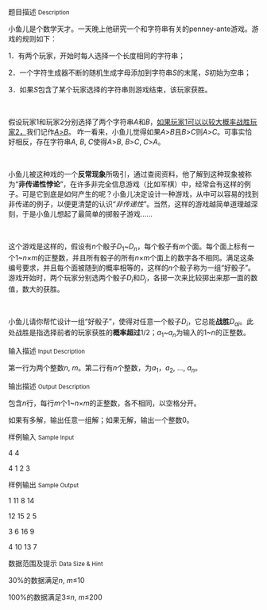 <div class="panel panel-default">
<div class="area-title">
<span>
题目描述
<small>Description</small>
</span></div>
<div class="panel-body">

<p>小鱼儿是个数学天才。一天晚上他研究一个和字符串有关的penney-ante游戏。游戏的规则如下：</p>
<p>1．有两个玩家，开始时每人选择一个长度相同的字符串；</p>
<p>2．一个字符生成器不断的随机生成字母添加到字符串<em>S</em>的末尾，<em>S</em>初始为空串；</p>
<p>3．如果<em>S</em>包含了某个玩家选择的字符串则游戏结束，该玩家获胜。</p>
<p> </p>
<p>假设玩家1和玩家2分别选择了两个字符串<em>A</em>和<em>B</em>，<span style="text-decoration: underline;">如果玩家</span><span style="text-decoration: underline;">1</span><span style="text-decoration: underline;">可以以较大概率战胜玩家</span><span style="text-decoration: underline;">2</span><span style="text-decoration: underline;">，</span>我们记作<em><span style="text-decoration: underline;">A</span></em><span style="text-decoration: underline;">&gt;<em>B</em></span>。 咋一看来，小鱼儿觉得如果<em>A</em>&gt;<em>B</em>且<em>B</em>&gt;<em>C</em>则<em>A</em>&gt;<em>C</em>。可事实恰好相反，存在字符串<em>A</em>, <em>B</em>, <em>C</em>使得<em>A</em>&gt;<em>B</em>, <em>B</em>&gt;<em>C</em>, <em>C</em>&gt;<em>A</em>。</p>
<p> </p>
<p>小鱼儿被这种戏的一个<strong>反常现象</strong>所吸引，通过查阅资料，他了解到这种现象被称为“<strong>非传递性悖论</strong>”，在许多非完全信息游戏（比如军棋）中，经常会有这样的例子。可是它到底是如何产生的呢？小鱼儿决定设计一种游戏，从中可以容易的找到非传递的例子，以便更清楚的认识“<em>非传递性</em>”。当然，这样的游戏越简单道理越深刻，于是小鱼儿想起了最简单的掷骰子游戏……</p>
<p> </p>
<p>这个游戏是这样的，假设有<em>n</em>个骰子<em>D</em><sub>1</sub>~<em>D<sub>n</sub></em>，每个骰子有<em>m</em>个面。每个面上标有一个1~<em>n</em>×<em>m</em>的正整数，并且所有骰子的所有<em>n</em>×<em>m</em>个面上的数字各不相同。满足这条编号要求，并且每个面被随到的概率相等的，这样的<em>n</em>个骰子称为一组“好骰子”。游戏开始时，两个玩家分别选两个骰子<em>D<sub>i</sub></em>和<em>D<sub>j</sub></em>，各掷一次来比较掷出来那一面的数值，数大的获胜。</p>
<p> </p>
<p>小鱼儿请你帮忙设计一组“好骰子”，使得对任意一个骰子<em>D<sub>i</sub></em>，它总能<strong>战胜</strong><em>D<sub>ai</sub></em>。此处战胜是指选择前者的玩家获胜的<strong>概率超过</strong>1/2；<em>a</em><sub>1</sub>~<em>a<sub>n</sub></em>为输入的1~<em>n</em>的正整数。</p>

</div>
</div>

<div class="panel panel-default">
<div class="area-title">
<span>
输入描述
<small>Input Description</small>
</span></div>
<div class="panel-body">
<p>第一行为两个整数<em>n</em>, <em>m</em>。第二行有<em>n</em>个整数，为<em>a</em><sub>1</sub>，<em>a</em><sub>2</sub>, …, <em>a<sub>n</sub></em>。</p>

</div>
</div>
<div  class="panel panel-default">
<div class="area-title">
<span>
输出描述
<small>Output Description</small>
</span></div>
<div class="panel-body">

<p>包含<em>n</em>行，每行<em>m</em>个1~<em>n</em>&times;<em>m</em>的正整数，各不相同，以空格分开。</p>
<p>如果有多解，输出任意一组解；如果无解，输出一个整数0。</p>

</div>
</div>


<div class="panel panel-default">
<div class="area-title">
<span>
样例输入
<small>Sample Input</small>
</span></div>
<div class="panel-body">
<p>4 4</p>
<p>4 1 2 3</p>

</div>
</div>

<div class="panel panel-default">
<div class="area-title">
<span>
样例输出
<small>Sample Output</small>
</span></div>
<div class="panel-body">
<p>1 11 8 14</p>
<p>12 15 2 5</p>
<p>3 6 16 9</p>
<p>4 10 13 7</p>

</div>
</div>

<div class="panel panel-default">
<div class="area-title">
<span>
数据范围及提示
<small>Data Size & Hint</small>
</span></div>
<div class="panel-body">
<p>30%的数据满足<em>n</em>, <em>m</em>≤10</p>
<p>100%的数据满足3≤<em>n</em>, <em>m</em>≤200</p>
</div>
</div>